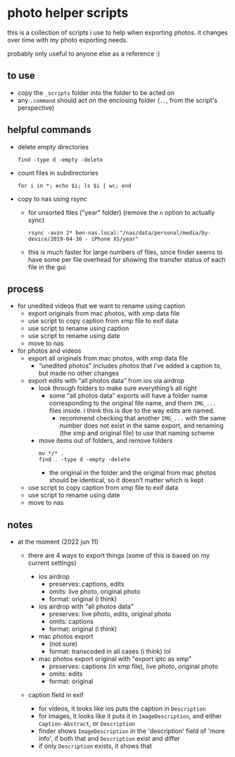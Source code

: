 # photo helper scripts

this is a collection of scripts i use to help when exporting photos. it changes over time with my photo exporting needs.

probably only useful to anyone else as a reference :)

## to use

- copy the `_scripts` folder into the folder to be acted on
- any `.command` should act on the enclosing folder (`..`, from the script's perspective)

## helpful commands

- delete empty directories

  ```fish
  find -type d -empty -delete
  ```

- count files in subdirectories

  ```fish
  for i in *; echo $i; ls $i | wc; end
  ```

- copy to nas using rsync

  - for unsorted files ("year" folder) (remove the `n` option to actually sync)

    ```fish
    rsync -avzn 2* ben-nas.local:"/nas/data/personal/media/by-device/2019-04-30 - iPhone XS/year"
    ```

  - this is much faster for large numbers of files, since finder seems to have some per file overhead for showing the transfer status of each file in the gui

## process

- for unedited videos that we want to rename using caption
  - export originals from mac photos, with xmp data file
  - use script to copy caption from xmp file to exif data
  - use script to rename using caption
  - use script to rename using date
  - move to nas
- for photos and videos
  - export all originals from mac photos, with xmp data file
    - “unedited photos” includes photos that i’ve added a caption to, but made no other changes
  - export edits with “all photos data” from ios via airdrop
    - look through folders to make sure everything’s all right
      - some "all photos data" exports will have a folder name corresponding to the original file name, and them `IMG_...` files inside. i think this is due to the way edits are named.
        - recommend checking that another `IMG_...` with the same number does not exist in the same export, and renaming (the xmp and original file) to use that naming scheme
    - move items out of folders, and remove folders
      ```fish
      mv */* .
      find . -type d -empty -delete
      ```
      - the original in the folder and the original from mac photos should be identical, so it doesn’t matter which is kept
  - use script to copy caption from xmp file to exif data
  - use script to rename using date
  - move to nas

## notes

- at the moment (2022 jun 11)

  - there are 4 ways to export things (some of this is based on my current settings)

    - ios airdrop
      - preserves: captions, edits
      - omits: live photo, original photo
      - format: original (i think)
    - ios airdrop with "all photos data"
      - preserves: live photo, edits, original photo
      - omits: captions
      - format: original (i think)
    - mac photos export
      - (not sure)
      - format: transcoded in all cases (i think) lol
    - mac photos export original with "export iptc as xmp"
      - preserves: captions (in xmp file), live photo, original photo
      - omits: edits
      - format: original

  - caption field in exif
    - for videos, it looks like ios puts the caption in `Description`
    - for images, it looks like it puts it in `ImageDescription`, and
      either `Caption-Abstract`, or `Description`
    - finder shows `ImageDescription` in the 'description' field of 'more info', if both that and `Description` exist and differ
    - if only `Description` exists, it shows that
